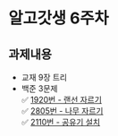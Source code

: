 # 알고갓생 6주차
## 과제내용
* 교재 9장 트리
* 백준 3문제  
  ✅ [1920번 - 랜선 자르기](https://www.acmicpc.net/problem/1654)  
  ✅ [2805번 - 나무 자르기](https://www.acmicpc.net/problem/2805)  
  ✅ [2110번 - 공유기 설치](https://www.acmicpc.net/problem/2110)  
